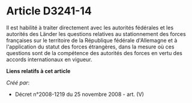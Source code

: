 # Article D3241-14

Il est habilité à traiter directement avec les autorités fédérales et les autorités des Länder les questions relatives au
stationnement des forces françaises sur le territoire de la République fédérale d'Allemagne et à l'application du statut des
forces étrangères, dans la mesure où ces questions sont de la compétence des autorités des forces en vertu des accords
internationaux en vigueur.

**Liens relatifs à cet article**

_Créé par_:

  - Décret n°2008-1219 du 25 novembre 2008 - art. (V)
